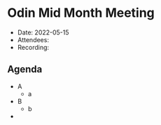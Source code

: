 # Odin Mid Month Meeting 

* Date: 2022-05-15
* Attendees: 
* Recording: 

## Agenda

- A
    - a
- B
    - b
- 
